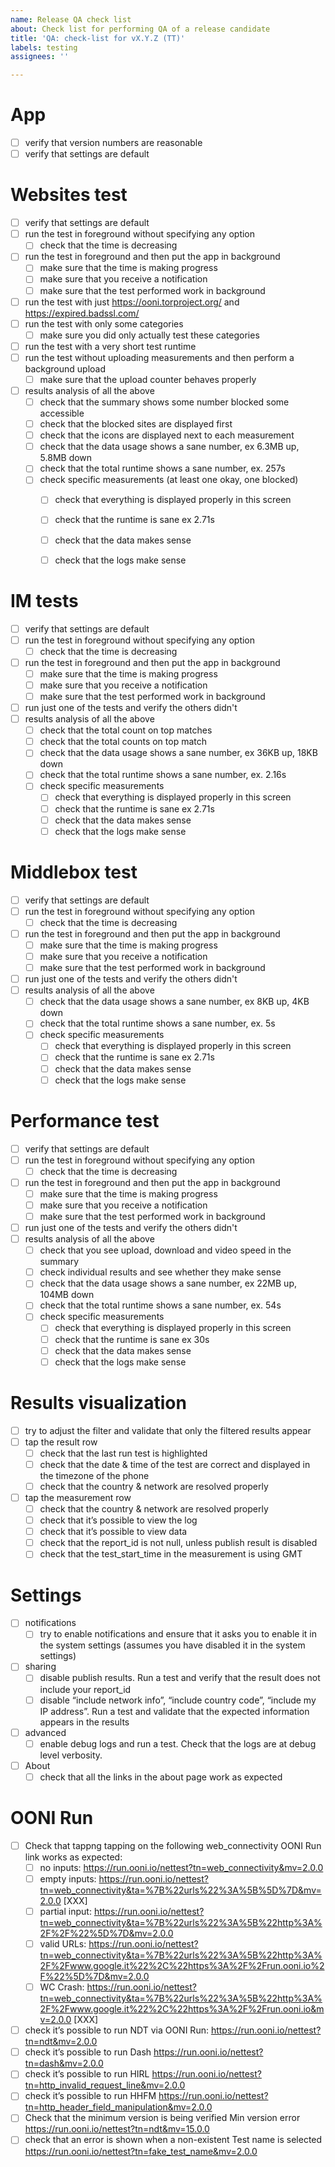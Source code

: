 ```yaml
---
name: Release QA check list
about: Check list for performing QA of a release candidate
title: 'QA: check-list for vX.Y.Z (TT)'
labels: testing
assignees: ''

---
```


# App

- [ ] verify that version numbers are reasonable
- [ ] verify that settings are default

# Websites test

- [ ] verify that settings are default
- [ ] run the test in foreground without specifying any option
    - [ ] check that the time is decreasing
- [ ] run the test in foreground and then put the app in background
    - [ ] make sure that the time is making progress
    - [ ] make sure that you receive a notification
    - [ ] make sure that the test performed work in background
- [ ] run the test with just https://ooni.torproject.org/ and https://expired.badssl.com/
- [ ] run the test with only some categories
    - [ ] make sure you did only actually test these categories
- [ ] run the test with a very short test runtime
- [ ] run the test without uploading measurements and then perform a background upload
    - [ ] make sure that the upload counter behaves properly
- [ ] results analysis of all the above
    - [ ] check that the summary shows some number blocked some accessible
    - [ ] check that the blocked sites are displayed first
    - [ ] check that the icons are displayed next to each measurement
    - [ ] check that the data usage shows a sane number, ex 6.3MB up, 5.8MB down
    - [ ] check that the total runtime shows a sane number, ex. 257s
    - [ ] check specific measurements (at least one okay, one blocked)
        - [ ] check that everything is displayed properly in this screen
        - [ ] check that the runtime is sane ex 2.71s
        - [ ] check that the data makes sense
        - [ ] check that the logs make sense


# IM tests

- [ ] verify that settings are default
- [ ] run the test in foreground without specifying any option
    - [ ] check that the time is decreasing
- [ ] run the test in foreground and then put the app in background
    - [ ] make sure that the time is making progress
    - [ ] make sure that you receive a notification
    - [ ] make sure that the test performed work in background
- [ ] run just one of the tests and verify the others didn't
- [ ] results analysis of all the above
    - [ ] check that the total count on top matches
    - [ ] check that the total counts on top match
    - [ ] check that the data usage shows a sane number, ex 36KB up, 18KB down
    - [ ] check that the total runtime shows a sane number, ex. 2.16s
    - [ ] check specific measurements
        - [ ] check that everything is displayed properly in this screen
        - [ ] check that the runtime is sane ex 2.71s
        - [ ] check that the data makes sense
        - [ ] check that the logs make sense

# Middlebox test

- [ ] verify that settings are default
- [ ] run the test in foreground without specifying any option
    - [ ] check that the time is decreasing
- [ ] run the test in foreground and then put the app in background
    - [ ] make sure that the time is making progress
    - [ ] make sure that you receive a notification
    - [ ] make sure that the test performed work in background
- [ ] run just one of the tests and verify the others didn't
- [ ] results analysis of all the above
    - [ ] check that the data usage shows a sane number, ex 8KB up, 4KB down
    - [ ] check that the total runtime shows a sane number, ex. 5s
    - [ ] check specific measurements
        - [ ] check that everything is displayed properly in this screen
        - [ ] check that the runtime is sane ex 2.71s
        - [ ] check that the data makes sense
        - [ ] check that the logs make sense

# Performance test

- [ ] verify that settings are default
- [ ] run the test in foreground without specifying any option
    - [ ] check that the time is decreasing
- [ ] run the test in foreground and then put the app in background
    - [ ] make sure that the time is making progress
    - [ ] make sure that you receive a notification
    - [ ] make sure that the test performed work in background
- [ ] run just one of the tests and verify the others didn't
- [ ] results analysis of all the above
    - [ ] check that you see upload, download and video speed in the summary
    - [ ] check individual results and see whether they make sense
    - [ ] check that the data usage shows a sane number, ex 22MB up, 104MB down
    - [ ] check that the total runtime shows a sane number, ex. 54s
    - [ ] check specific measurements
        - [ ] check that everything is displayed properly in this screen
        - [ ] check that the runtime is sane ex 30s
        - [ ] check that the data makes sense
        - [ ] check that the logs make sense

# Results visualization

- [ ] try to adjust the filter and validate that only the filtered results appear
- [ ] tap the result row
    - [ ] check that the last run test is highlighted
    - [ ] check that the date & time of the test are correct and displayed in the timezone of the phone
    - [ ] check that the country & network are resolved properly
- [ ] tap the measurement row
    - [ ] check that the country & network are resolved properly
    - [ ] check that it’s possible to view the log
    - [ ] check that it’s possible to view data
    - [ ] check that the report_id is not null, unless publish result is disabled
    - [ ] check that the test_start_time in the measurement is using GMT

# Settings

- [ ] notifications
    - [ ] try to enable notifications and ensure that it asks you to enable it in the system settings (assumes you have disabled it in the system settings)
- [ ] sharing
    - [ ] disable publish results. Run a test and verify that the result does not include your report_id
    - [ ] disable “include network info”, “include country code”, “include my IP address”. Run a test and validate that the expected information appears in the results
- [ ] advanced
    - [ ] enable debug logs and run a test. Check that the logs are at debug level verbosity.
- [ ] About
    - [ ] check that all the links in the about page work as expected

# OONI Run

- [ ] Check that tappng tapping on the following web_connectivity OONI Run link works as expected:
    - [ ] no inputs: https://run.ooni.io/nettest?tn=web_connectivity&mv=2.0.0 
    - [ ] empty inputs: https://run.ooni.io/nettest?tn=web_connectivity&ta=%7B%22urls%22%3A%5B%5D%7D&mv=2.0.0 [XXX]
    - [ ] partial input: https://run.ooni.io/nettest?tn=web_connectivity&ta=%7B%22urls%22%3A%5B%22http%3A%2F%2F%22%5D%7D&mv=2.0.0
    - [ ] valid URLs: https://run.ooni.io/nettest?tn=web_connectivity&ta=%7B%22urls%22%3A%5B%22http%3A%2F%2Fwww.google.it%22%2C%22https%3A%2F%2Frun.ooni.io%2F%22%5D%7D&mv=2.0.0 
     - [ ] WC Crash: https://run.ooni.io/nettest?tn=web_connectivity&ta=%7B%22urls%22%3A%5B%22http%3A%2F%2Fwww.google.it%22%2C%22https%3A%2F%2Frun.ooni.io&mv=2.0.0 [XXX]
- [ ] check it’s possible to run NDT via OONI Run: https://run.ooni.io/nettest?tn=ndt&mv=2.0.0
- [ ] check it’s possible to run Dash https://run.ooni.io/nettest?tn=dash&mv=2.0.0
- [ ] check it’s possible to run HIRL https://run.ooni.io/nettest?tn=http_invalid_request_line&mv=2.0.0
- [ ] check it’s possible to run HHFM https://run.ooni.io/nettest?tn=http_header_field_manipulation&mv=2.0.0
- [ ] Check that the minimum version is being verified Min version error https://run.ooni.io/nettest?tn=ndt&mv=15.0.0
- [ ] check that an error is shown when a non-existent Test name is selected https://run.ooni.io/nettest?tn=fake_test_name&mv=2.0.0
